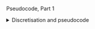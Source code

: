 Pseudocode, Part 1

<details>
  <summary>Discretisation and pseudocode</summary>

  <br>

Flowcharts use standard `boxes and arrows` to represent the steps and flow of a process. Thy are usefull because they are abstract enough to describe many kinds of procedures, not just computer algorithms, and help in designing processes before implementing them.

</details>

  <br>
